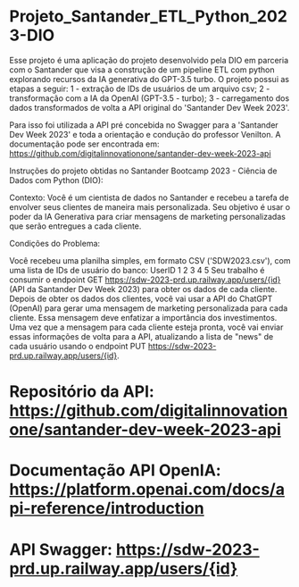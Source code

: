 # Projeto_Santander_ETL_Python_2023-DIO

Esse projeto é uma aplicação do projeto desenvolvido pela DIO em parceria com o Santander que visa a construção de um pipeline ETL com python explorando recursos da IA generativa do GPT-3.5 turbo. O projeto possui as etapas a seguir:
1 - extração de IDs de usuários de um arquivo csv;
2 - transformação com a IA da OpenAI (GPT-3.5 - turbo);
3 - carregamento dos dados transformados de volta a API original do 'Santander Dev Week 2023'.

Para isso foi utilizada a API pré concebida no Swagger para a 'Santander Dev Week 2023' e toda a orientação e condução do professor Venilton. A documentação pode ser encontrada em:
https://github.com/digitalinnovationone/santander-dev-week-2023-api

Instruções do projeto obtidas no Santander Bootcamp 2023 - Ciência de Dados com Python (DIO):

Contexto: Você é um cientista de dados no Santander e recebeu a tarefa de envolver seus clientes de maneira mais personalizada. Seu objetivo é usar o poder da IA Generativa para criar mensagens de marketing personalizadas que serão entregues a cada cliente.

Condições do Problema:

Você recebeu uma planilha simples, em formato CSV ('SDW2023.csv'), com uma lista de IDs de usuário do banco:
UserID
1
2
3
4
5
Seu trabalho é consumir o endpoint GET https://sdw-2023-prd.up.railway.app/users/{id} (API da Santander Dev Week 2023) para obter os dados de cada cliente.
Depois de obter os dados dos clientes, você vai usar a API do ChatGPT (OpenAI) para gerar uma mensagem de marketing personalizada para cada cliente. Essa mensagem deve enfatizar a importância dos investimentos.
Uma vez que a mensagem para cada cliente esteja pronta, você vai enviar essas informações de volta para a API, atualizando a lista de "news" de cada usuário usando o endpoint PUT https://sdw-2023-prd.up.railway.app/users/{id}.

# Repositório da API: https://github.com/digitalinnovationone/santander-dev-week-2023-api
# Documentação API OpenIA: https://platform.openai.com/docs/api-reference/introduction
# API Swagger: https://sdw-2023-prd.up.railway.app/users/{id}
